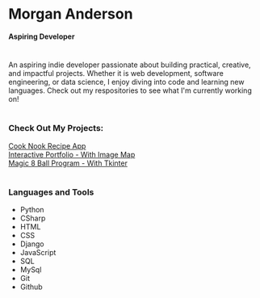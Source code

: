 # Morgan Anderson #
**Aspiring Developer**

#

An aspiring indie developer passionate about building practical, creative, and impactful projects. Whether it is web development, software engineering, or data science, I enjoy diving into code and learning new languages. Check out my respositories to see what I'm currently working on!

#

### Check Out My Projects:

<a href="https://github.com/morganog/CookNook">Cook Nook Recipe App</a>
</br>
<a href="https://github.com/morganog/InteractivePortfolio">Interactive Portfolio - With Image Map</a>
</br>
<a href="https://github.com/morganog/Magic-8-Ball">Magic 8 Ball Program - With Tkinter</a>

#

### Languages and Tools

- Python
- CSharp
- HTML
- CSS
- Django
- JavaScript
- SQL
- MySql
- Git
- Github

#

